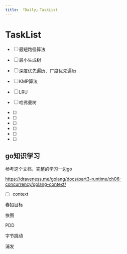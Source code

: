 ```yaml
---
title: 「Daily」TaskList
---
```




# TaskList



- [ ] 最短路径算法

- [ ] 最小生成树

- [ ] 深度优先遍历、广度优先遍历

- [ ] KMP算法

- [ ] LRU

- [ ] 哈弗曼树

- [ ] 

- [ ] 

- [ ] 

- [ ] 

- [ ] 

- [ ] 




## go知识学习

参考这个文档，完整的学习一边go



 https://draveness.me/golang/docs/part3-runtime/ch06-concurrency/golang-context/

- [ ] context











春招目标



依图

PDD

字节跳动

浦发



  